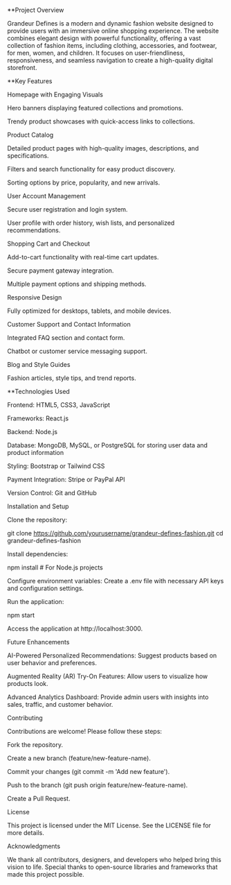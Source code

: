 **Project Overview

Grandeur Defines is a modern and dynamic fashion website designed to provide users with an immersive online shopping experience. The website combines elegant design with powerful functionality, offering a vast collection of fashion items, including clothing, accessories, and footwear, for men, women, and children. It focuses on user-friendliness, responsiveness, and seamless navigation to create a high-quality digital storefront.

**Key Features

Homepage with Engaging Visuals

Hero banners displaying featured collections and promotions.

Trendy product showcases with quick-access links to collections.

Product Catalog

Detailed product pages with high-quality images, descriptions, and specifications.

Filters and search functionality for easy product discovery.

Sorting options by price, popularity, and new arrivals.

User Account Management

Secure user registration and login system.

User profile with order history, wish lists, and personalized recommendations.

Shopping Cart and Checkout

Add-to-cart functionality with real-time cart updates.

Secure payment gateway integration.

Multiple payment options and shipping methods.

Responsive Design

Fully optimized for desktops, tablets, and mobile devices.

Customer Support and Contact Information

Integrated FAQ section and contact form.

Chatbot or customer service messaging support.

Blog and Style Guides

Fashion articles, style tips, and trend reports.

**Technologies Used

Frontend: HTML5, CSS3, JavaScript

Frameworks: React.js

Backend: Node.js

Database: MongoDB, MySQL, or PostgreSQL for storing user data and product information

Styling: Bootstrap or Tailwind CSS

Payment Integration: Stripe or PayPal API

Version Control: Git and GitHub

Installation and Setup

Clone the repository:

git clone https://github.com/yourusername/grandeur-defines-fashion.git
cd grandeur-defines-fashion

Install dependencies:

npm install   # For Node.js projects

Configure environment variables:
Create a .env file with necessary API keys and configuration settings.

Run the application:

npm start

Access the application at http://localhost:3000.

Future Enhancements

AI-Powered Personalized Recommendations: Suggest products based on user behavior and preferences.

Augmented Reality (AR) Try-On Features: Allow users to visualize how products look.

Advanced Analytics Dashboard: Provide admin users with insights into sales, traffic, and customer behavior.

Contributing

Contributions are welcome! Please follow these steps:

Fork the repository.

Create a new branch (feature/new-feature-name).

Commit your changes (git commit -m 'Add new feature').

Push to the branch (git push origin feature/new-feature-name).

Create a Pull Request.

License

This project is licensed under the MIT License. See the LICENSE file for more details.

Acknowledgments

We thank all contributors, designers, and developers who helped bring this vision to life. Special thanks to open-source libraries and frameworks that made this project possible.

